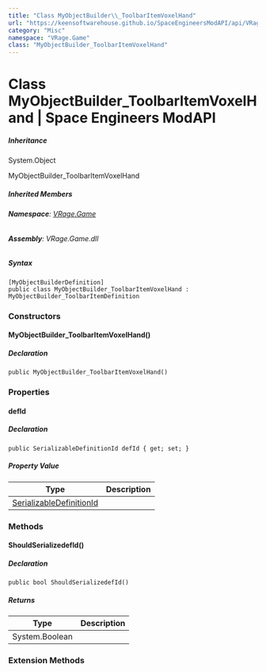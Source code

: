 ```yaml
---
title: "Class MyObjectBuilder\\_ToolbarItemVoxelHand"
url: "https://keensoftwarehouse.github.io/SpaceEngineersModAPI/api/VRage.Game.MyObjectBuilder_ToolbarItemVoxelHand.html"
category: "Misc"
namespace: "VRage.Game"
class: "MyObjectBuilder_ToolbarItemVoxelHand"
---
```


# Class MyObjectBuilder\_ToolbarItemVoxelHand | Space Engineers ModAPI

##### Inheritance

System.Object

MyObjectBuilder\_ToolbarItemVoxelHand

##### Inherited Members

###### **Namespace**: [VRage.Game](https://keensoftwarehouse.github.io/SpaceEngineersModAPI/api/VRage.Game.html)

###### **Assembly**: VRage.Game.dll

##### Syntax

```
[MyObjectBuilderDefinition]
public class MyObjectBuilder_ToolbarItemVoxelHand : MyObjectBuilder_ToolbarItemDefinition
```

### Constructors

#### MyObjectBuilder\_ToolbarItemVoxelHand()

##### Declaration

```
public MyObjectBuilder_ToolbarItemVoxelHand()
```

### Properties

#### defId

##### Declaration

```
public SerializableDefinitionId defId { get; set; }
```

##### Property Value

| Type | Description |
| --- | --- |
| [SerializableDefinitionId](https://keensoftwarehouse.github.io/SpaceEngineersModAPI/api/VRage.ObjectBuilders.SerializableDefinitionId.html) |     |

### Methods

#### ShouldSerializedefId()

##### Declaration

```
public bool ShouldSerializedefId()
```

##### Returns

| Type | Description |
| --- | --- |
| System.Boolean |     |

### Extension Methods
